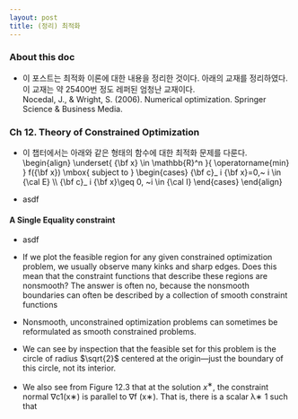 ```yaml
--- 
layout: post 
title: (정리) 최적화 
---
```


### About this doc

- 이 포스트는 최적화 이론에 대한 내용을 정리한 것이다. 아래의 교재를 정리하였다. 이 교재는 약 25400번 정도 레퍼된 엄청난 교재이다. <br/>
Nocedal, J., \& Wright, S. (2006). Numerical optimization. Springer Science & Business Media.

### Ch 12. Theory of Constrained Optimization

- 이 챕터에서는 아래와 같은 형태의 함수에 대한 최적화 문제를 다룬다.
\begin{align}
\underset{ {\bf x} \in \mathbb{R}^n }{ \operatorname{min} } f({\bf x}) \mbox{ subject to }
\begin{cases} {\bf c}_ i {\bf x}=0,~ i \in {\cal E} \\\\ 
{\bf c}_ i {\bf x}\geq 0, ~i \in {\cal I} 
\end{cases}
\end{align}

- asdf

#### A Single Equality constraint 

- asdf

- If we plot the feasible region for any given constrained optimization problem, we usually observe many kinks and sharp edges. Does this mean that the constraint functions that describe these regions are nonsmooth? The answer is often no, because the nonsmooth boundaries can often be described by a collection of smooth constraint functions

- Nonsmooth, unconstrained optimization problems can sometimes be reformulated as smooth constrained problems. 

- We can see by inspection that the feasible set for this problem is the circle of radius $\sqrt{2}$ centered at the origin—just the boundary of this circle, not its interior. 

- We also see from Figure 12.3 that at the solution $x^∗$, the constraint normal ∇c1(x∗) is parallel to ∇f (x∗). That is, there is a scalar λ∗ 1 such that
